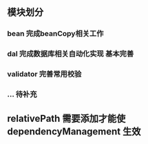 

## 模块划分

### bean 完成beanCopy相关工作 

### dal 完成数据库相关自动化实现 基本完善

### validator 完善常用校验

### ... 待补充



## relativePath 需要添加才能使dependencyManagement 生效


